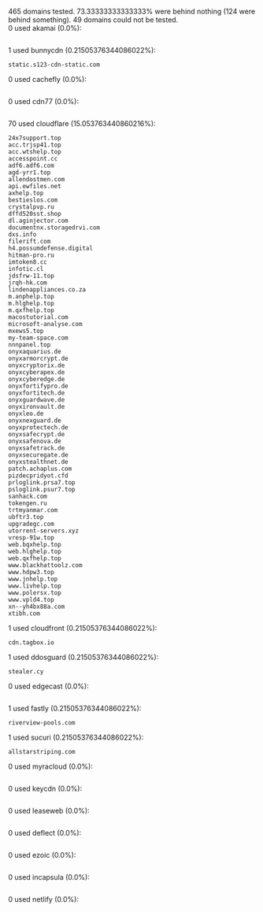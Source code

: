 465 domains tested. 73.33333333333333% were behind nothing (124 were behind something). 49 domains could not be tested.<br>
0 used akamai (0.0%):
```

```

1 used bunnycdn (0.21505376344086022%):
```
static.s123-cdn-static.com
```

0 used cachefly (0.0%):
```

```

0 used cdn77 (0.0%):
```

```

70 used cloudflare (15.053763440860216%):
```
24x7support.top
acc.trjsp41.top
acc.wtshelp.top
accesspoint.cc
adf6.adf6.com
agd-yrr1.top
allendostmen.com
api.ewfiles.net
axhelp.top
bestieslos.com
crystalpvp.ru
dffd520sst.shop
dl.aginjector.com
documentnx.storagedrvi.com
dxs.info
filerift.com
h4.possumdefense.digital
hitman-pro.ru
imtoken8.cc
infotic.cl
jdsfrw-11.top
jrqh-hk.com
lindenappliances.co.za
m.anphelp.top
m.hlghelp.top
m.qxfhelp.top
macostutorial.com
microsoft-analyse.com
mxews5.top
my-team-space.com
nnnpanel.top
onyxaquarius.de
onyxarmorcrypt.de
onyxcryptorix.de
onyxcyberapex.de
onyxcyberedge.de
onyxfortifypro.de
onyxfortitech.de
onyxguardwave.de
onyxironvault.de
onyxleo.de
onyxnexguard.de
onyxprotectech.de
onyxsafecrypt.de
onyxsafenova.de
onyxsafetrack.de
onyxsecuregate.de
onyxstealthnet.de
patch.achaplus.com
pizdecpridyot.cfd
prloglink.prsa7.top
psloglink.psur7.top
sanhack.com
tokengen.ru
trtmyanmar.com
ubftr3.top
upgradegc.com
utorrent-servers.xyz
vresp-91w.top
web.bqxhelp.top
web.hlghelp.top
web.qxfhelp.top
www.blackhattoolz.com
www.hdpw3.top
www.jnhelp.top
www.livhelp.top
www.polersx.top
www.vpld4.top
xn--yh4bx88a.com
xtibh.com
```

1 used cloudfront (0.21505376344086022%):
```
cdn.tagbox.io
```

1 used ddosguard (0.21505376344086022%):
```
stealer.cy
```

0 used edgecast (0.0%):
```

```

1 used fastly (0.21505376344086022%):
```
riverview-pools.com
```

1 used sucuri (0.21505376344086022%):
```
allstarstriping.com
```

0 used myracloud (0.0%):
```

```

0 used keycdn (0.0%):
```

```

0 used leaseweb (0.0%):
```

```

0 used deflect (0.0%):
```

```

0 used ezoic (0.0%):
```

```

0 used incapsula (0.0%):
```

```

0 used netlify (0.0%):
```

```
